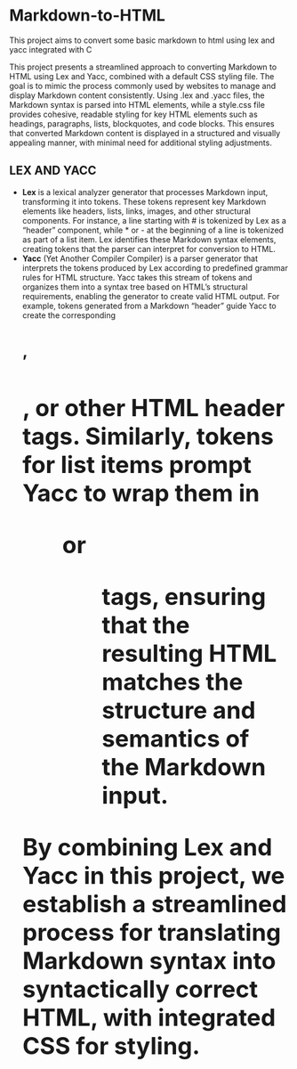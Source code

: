 # Markdown-to-HTML
This project aims to convert some basic markdown to html using lex and yacc integrated with C

This project presents a streamlined approach to converting Markdown to HTML using Lex and Yacc, combined 
with a default CSS styling file. The goal is to mimic the process commonly used by websites to manage and 
display Markdown content consistently. Using .lex and .yacc files, the Markdown syntax is parsed into HTML 
elements, while a style.css file provides cohesive, readable styling for key HTML elements such as headings, 
paragraphs, lists, blockquotes, and code blocks. This ensures that converted Markdown content is displayed in a 
structured and visually appealing manner, with minimal need for additional styling adjustments. 

## LEX AND YACC
- **Lex** is a lexical analyzer generator that processes Markdown input, transforming it into tokens. These tokens 
represent key Markdown elements like headers, lists, links, images, and other structural components. For 
instance, a line starting with # is tokenized by Lex as a “header” component, while * or - at the beginning of a 
line is tokenized as part of a list item. Lex identifies these Markdown syntax elements, creating tokens that the 
parser can interpret for conversion to HTML. 
- **Yacc** (Yet Another Compiler Compiler) is a parser generator that interprets the tokens produced by Lex 
according to predefined grammar rules for HTML structure. Yacc takes this stream of tokens and organizes 
them into a syntax tree based on HTML’s structural requirements, enabling the generator to create valid HTML 
output. For example, tokens generated from a Markdown “header” guide Yacc to create the corresponding 
**<h1>**, **<h2>**, or other HTML header tags. Similarly, tokens for list items prompt Yacc to wrap them in **<ul>** or 
**<ol>** tags, ensuring that the resulting HTML matches the structure and semantics of the Markdown input. 

By combining Lex and Yacc in this project, we establish a streamlined process for translating Markdown syntax 
into syntactically correct HTML, with integrated CSS for styling.
